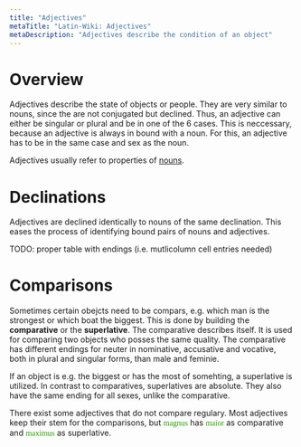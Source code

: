 ```yaml
---
title: "Adjectives"
metaTitle: "Latin-Wiki: Adjectives"
metaDescription: "Adjectives describe the condition of an object"
---
```


# Overview

Adjectives describe the state of objects or people. They are very similar to nouns, since the are not 
conjugated but declined. Thus, an adjective can either be singular or plural and be in one of the 6 cases.
This is neccessary, because an adjective is always in bound with a noun. For this, an adjective has to be 
in the same case and sex as the noun.

Adjectives usually refer to properties of [nouns](../noun).

# Declinations

Adjectives are declined identically to nouns of the same declination. This eases the process of identifying
bound pairs of nouns and adjectives. 

TODO: proper table with endings (i.e. mutlicolumn cell entries needed)


# Comparisons

Sometimes certain obejcts need to be compars, e.g. which man is the strongest or which boat the biggest. 
This is done by building the **comparative** or the **superlative**. The comparative describes itself. It 
is used for comparing two objects who posses the same quality. The comparative has different endings for
neuter in nominative, accusative and vocative, both in plural and singular forms, than male and feminie.

If an object is e.g. the biggest or has the most of somehting, a superlative is utilized. In contrast to
comparatives, superlatives are absolute. They also have the same ending for all sexes, unlike 
the comparative.

There exist some adjectives that do not compare regulary. Most adjectives keep their stem for the
comparisons, but <span style="font-family: Times New Roman, Times, serif;color:#279c00">magnus</span>
has <span style="font-family: Times New Roman, Times, serif;color:#279c00">maior</span> as comparative
and <span style="font-family: Times New Roman, Times, serif;color:#279c00">maximus</span> as
superlative. 
